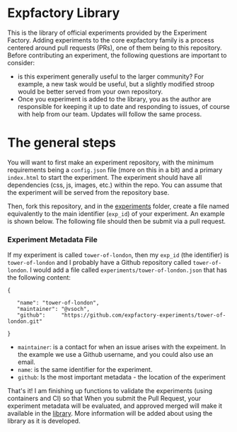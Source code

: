 # Expfactory Library

This is the library of official experiments provided by the Experiment Factory. Adding experiments to the core expfactory family is a process centered around pull requests (PRs), one of them being to this repository. Before contributing an experiment, the following questions are important to consider:

 - is this experiment generally useful to the larger community? For example, a new task would be useful, but a slightly modified stroop would be better served from your own repository.
 - Once you experiment is added to the library, you as the author are responsible for keeping it up to date and responding to issues, of course with help from our team. Updates will follow the same process.

# The general steps
You will want to first make an experiment repository, with the minimum requirements being a `config.json` file (more on this in a bit) and a primary `index.html` to start the experiment. The experiment should have all dependencies (css, js, images, etc.) within the repo. You can assume that the experiment will be served from the repository base.

Then, fork this repository, and in the [experiments](experiments) folder, create a file named equivalently to the main identifier (`exp_id`) of your experiment. An example is shown below. The following file should then be submit via a pull request.

### Experiment Metadata File
If my experiment is called `tower-of-london`, then my `exp_id` (the identifier) is `tower-of-london` and I probably have a Github repository called `tower-of-london`. I would add a file called `experiments/tower-of-london.json` that has the following content:


```
{

   "name": "tower-of-london",
   "maintainer": "@vsoch",
   "github":     "https://github.com/expfactory-experiments/tower-of-london.git"

}
```

 - `maintainer`: is a contact for when an issue arises with the expeiment. In the example we use a Github username, and you could also use an email.
 - `name`: is the same identifier for the experiment.
 - `github`: Is the most important metadata - the location of the experiment


That's it! I am finishing up functions to validate the experiments (using containers and CI) so that When you submit the Pull Request, your experiment metadata will be evaluated, and approved merged will make it available in the [library](https://expfactory.github.io/library/index.json). More information will be added about using the library as it is developed.
